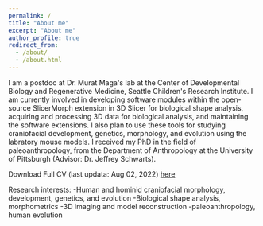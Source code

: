 ```yaml
---
permalink: /
title: "About me"
excerpt: "About me"
author_profile: true
redirect_from: 
  - /about/
  - /about.html
---
```


I am a postdoc at Dr. Murat Maga's lab at the Center of Developmental Biology and Regenerative Medicine, Seattle Children's Research Institute. I am currently involved in developing software modules within the open-source SlicerMorph extension in 3D Slicer for biological shape analysis, acquiring and processing 3D data for biological analysis, and maintaining the software extensions. I also plan to use these tools for studying craniofacial development, genetics, morphology, and evolution using the labratory mouse models. I received my PhD in the field of paleoanthropology, from the Department of Anthropology at the University of Pittsburgh (Advisor: Dr. Jeffrey Schwarts).

Download Full CV (last updata: Aug 02, 2022) [here](https://github.com/chz31/chz31.github.io/blob/master/files/Chi%20Zhang%20CV.pdf)

Research interests:
-Human and hominid craniofacial morphology, development, genetics, and evolution
-Biological shape analysis, morphometrics
-3D imaging and model reconstruction
-paleoanthropology, human evolution  
